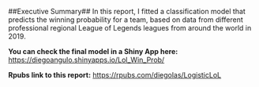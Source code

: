 ##Executive Summary##
In this report, I fitted a classification model that predicts the winning probability for a team, based on data from different professional regional League of Legends leagues from around the world in 2019.

**You can check the final model in a Shiny App here:** 
<https://diegoangulo.shinyapps.io/Lol_Win_Prob/>

**Rpubs link to this report:**
<https://rpubs.com/diegolas/LogisticLoL>
